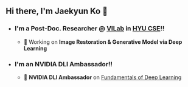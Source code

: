 ## Hi there, I'm Jaekyun Ko 👋 

- ### I'm a Post-Doc. Researcher @ [VILab][LAB] in [HYU CSE][HYU_CSE]!!
  - 🌱 Working on **Image Restoration & Generative Model via Deep Learning** 
- ### I'm an NVIDIA DLI Ambassador!!
  - 👯 **NVIDIA DLI Ambassador** on [Fundamentals of Deep Learning][DLI]

[LAB]: https://sites.google.com/view/lliger9
[HYU_CSE]: https://software.hanyang.ac.kr/
[DLI]: https://www.nvidia.com/en-gb/training/instructor-directory/bio/?instructorId=0031W00002iBzo7QAC
